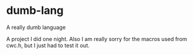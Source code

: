 # dumb-lang
A really dumb language

A project I did one night. 
Also I am really sorry for the macros used from cwc.h, but I just had to test it out.
